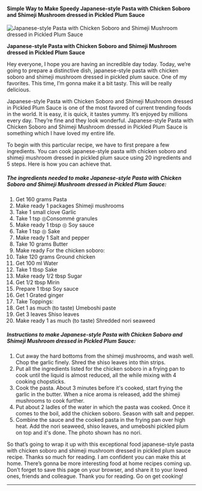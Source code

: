             

#### Simple Way to Make Speedy Japanese-style Pasta with Chicken Soboro and Shimeji Mushroom dressed in Pickled Plum Sauce

![Japanese-style Pasta with Chicken Soboro and Shimeji Mushroom dressed in Pickled Plum Sauce](https://img-global.cpcdn.com/recipes/4690750638915584/751x532cq70/japanese-style-pasta-with-chicken-soboro-and-shimeji-mushroom-dressed-in-pickled-plum-sauce-recipe-main-photo.jpg)

**Japanese-style Pasta with Chicken Soboro and Shimeji Mushroom dressed in Pickled Plum Sauce**

Hey everyone, I hope you are having an incredible day today. Today, we’re going to prepare a distinctive dish, japanese-style pasta with chicken soboro and shimeji mushroom dressed in pickled plum sauce. One of my favorites. This time, I’m gonna make it a bit tasty. This will be really delicious.

Japanese-style Pasta with Chicken Soboro and Shimeji Mushroom dressed in Pickled Plum Sauce is one of the most favored of current trending foods in the world. It is easy, it is quick, it tastes yummy. It’s enjoyed by millions every day. They’re fine and they look wonderful. Japanese-style Pasta with Chicken Soboro and Shimeji Mushroom dressed in Pickled Plum Sauce is something which I have loved my entire life.

To begin with this particular recipe, we have to first prepare a few ingredients. You can cook japanese-style pasta with chicken soboro and shimeji mushroom dressed in pickled plum sauce using 20 ingredients and 5 steps. Here is how you can achieve that.

##### The ingredients needed to make Japanese-style Pasta with Chicken Soboro and Shimeji Mushroom dressed in Pickled Plum Sauce:

1.  Get 160 grams Pasta
2.  Make ready 1 packages Shimeji mushrooms
3.  Take 1 small clove Garlic
4.  Take 1 tsp ◎Consommé granules
5.  Make ready 1 tbsp ◎ Soy sauce
6.  Take 1 tsp ◎ Sake
7.  Make ready 1 Salt and pepper
8.  Take 10 grams Butter
9.  Make ready For the chicken soboro:
10.  Take 120 grams Ground chicken
11.  Get 100 ml Water
12.  Take 1 tbsp Sake
13.  Make ready 1/2 tbsp Sugar
14.  Get 1/2 tbsp Mirin
15.  Prepare 1 tbsp Soy sauce
16.  Get 1 Grated ginger
17.  Take Toppings:
18.  Get 1 as much (to taste) Umeboshi paste
19.  Get 3 leaves Shiso leaves
20.  Make ready 1 as much (to taste) Shredded nori seaweed

##### Instructions to make Japanese-style Pasta with Chicken Soboro and Shimeji Mushroom dressed in Pickled Plum Sauce:

1.  Cut away the hard bottoms from the shimeji mushrooms, and wash well. Chop the garlic finely. Shred the shiso leaves into thin strips.
2.  Put all the ingredients listed for the chicken soboro in a frying pan to cook until the liquid is almost reduced, all the while mixing with 4 cooking chopsticks.
3.  Cook the pasta. About 3 minutes before it's cooked, start frying the garlic in the butter. When a nice aroma is released, add the shimeji mushrooms to cook further.
4.  Put about 2 ladles of the water in which the pasta was cooked. Once it comes to the boil, add the chicken soboro. Season with salt and pepper.
5.  Combine the sauce and the cooked pasta in the frying pan over high heat. Add the nori seaweed, shiso leaves, and umeboshi pickled plum on top and it's done. The photo shown has no nori.

So that’s going to wrap it up with this exceptional food japanese-style pasta with chicken soboro and shimeji mushroom dressed in pickled plum sauce recipe. Thanks so much for reading. I am confident you can make this at home. There’s gonna be more interesting food at home recipes coming up. Don’t forget to save this page on your browser, and share it to your loved ones, friends and colleague. Thank you for reading. Go on get cooking!

* * *
